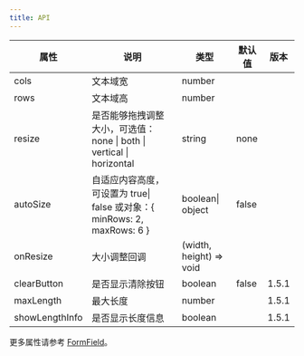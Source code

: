 ```yaml
---
title: API
---
```


| 属性     | 说明                                                                     | 类型             | 默认值 | 版本    |
| -------- | ------------------------------------------------------------------------ | ---------------- | ------ | ----- |
| cols     | 文本域宽                                                                 | number           |      | |
| rows     | 文本域高                                                                 | number           |      | |
| resize   | 是否能够拖拽调整大小，可选值：none \| both \| vertical \| horizontal     | string           | none   | |
| autoSize | 自适应内容高度，可设置为 true\| false 或对象：{ minRows: 2, maxRows: 6 } | boolean\| object | false  | |
| onResize | 大小调整回调 | (width, height) => void |  | |
| clearButton | 是否显示清除按钮 | boolean  | false | 1.5.1  |
| maxLength | 最大长度 | number |   | 1.5.1  |
| showLengthInfo | 是否显示长度信息 | boolean | | 1.5.1 |

更多属性请参考 [FormField](/zh/procmp/abstract/field#FormField)。
